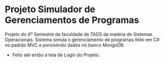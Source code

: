 # Projeto Simulador de Gerenciamentos de Programas
Projeto do 4º Semestre da faculdade de TADS da matéria de Sistemas Operacionais.
Sistema simula o gerenciamento de programas feito em C# no padrão MVC e persistindo dados no banco MongoDB.

- Feito até então a tela de Login do Projeto.
